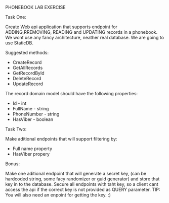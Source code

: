 PHONEBOOK LAB EXERCISE

Task One:

Create Web api application that supports endpoint for ADDING,RREMOVING, READING and UPDATING records in a phonebook.
We wont use any fancy architecture, neather real database. We are going to use StaticDB.

Suggested methods:

- CreateRecord
- GetAllRecords
- GetRecordById
- DeleteRecord
- UpdateRecord

The record domain model should have the following properties:

- Id - int
- FullName - string
- PhoneNumber - string
- HasViber - boolean

Task Two:

Make aditional endpoints that will support filtering by:

- Full name property
- HasViber propery

Bonus: 

Make one aditional endpoint that will generate a secret key, (can be hardcoded string, some facy randomizer or guid generator) and store that key in to the database.
Secure all endpoints with taht key, so a client cant access the api if the correct key is not provided as QUERY parameter.
TIP: You will also need an enpoint for getting the key. :)


